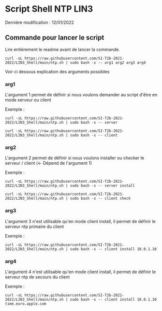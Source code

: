 # Script Shell NTP LIN3

Dernière modification : 12/01/2022
## Commande pour lancer le script

Lire entièrement le readme avant de lancer la commande.

```Shell
curl -sL https://raw.githubusercontent.com/SI-T2b-2021-2022/LIN3_Shell/main/ntp.sh | sudo bash -s -- arg1 arg2 arg3 arg4
```

Voir ci dessous explication des arguments possibles

### arg1

L'argument 1 permet de définir si nous voulons demander au script d'être en mode serveur ou client

Exemple : 
```Shell
curl -sL https://raw.githubusercontent.com/SI-T2b-2021-2022/LIN3_Shell/main/ntp.sh | sudo bash -s -- server

curl -sL https://raw.githubusercontent.com/SI-T2b-2021-2022/LIN3_Shell/main/ntp.sh | sudo bash -s -- client
```

### arg2

L'argument 2 permet de définir si nous voulons installer ou checker le serveur / client (<- Dépend de l'argument 1)

Exemple : 
```Shell
curl -sL https://raw.githubusercontent.com/SI-T2b-2021-2022/LIN3_Shell/main/ntp.sh | sudo bash -s -- server install

curl -sL https://raw.githubusercontent.com/SI-T2b-2021-2022/LIN3_Shell/main/ntp.sh | sudo bash -s -- client check
```

### arg3

L'argument 3 n'est utilisable qu'en mode client install, il permet de définir le serveur ntp primaire du client

Exemple : 
```Shell
curl -sL https://raw.githubusercontent.com/SI-T2b-2021-2022/LIN3_Shell/main/ntp.sh | sudo bash -s -- client install 10.0.1.10
```

### arg4

L'argument 4 n'est utilisable qu'en mode client install, il permet de définir le serveur ntp de secours du client

Exemple : 
```Shell
curl -sL https://raw.githubusercontent.com/SI-T2b-2021-2022/LIN3_Shell/main/ntp.sh | sudo bash -s -- client install 10.0.1.10 time.euro.apple.com
```
